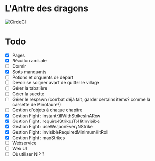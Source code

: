 # L'Antre des dragons

[![CircleCI](https://circleci.com/gh/jsmadja/antre-des-dragons.svg?style=svg)](https://circleci.com/gh/jsmadja/antre-des-dragons)

# Todo
- [X] Pages
- [X] Réaction amicale
- [ ] Dormir
- [X] Sorts manquants
- [ ] Potions et onguents de départ
- [ ] Devoir se soigner avant de quitter le village
- [ ] Gérer la tabatière
- [ ] Gérer la sucette
- [ ] Gérer le respawn (combat déjà fait, garder certains items? comme la cassette de Minotaure?)
- [ ] Gestion d'objets à chaque chapitre
- [X] Gestion Fight : instantKillWithStrikesInARow
- [X] Gestion Fight : requiredStrikesToHitInvisible
- [X] Gestion Fight : useWeaponEveryNStrike
- [X] Gestion Fight : invisibleRequiredMinimumHitRoll
- [X] Gestion Fight : maxStrikes
- [ ] Webservice
- [ ] Web UI
- [ ] Où utiliser NIP ?
